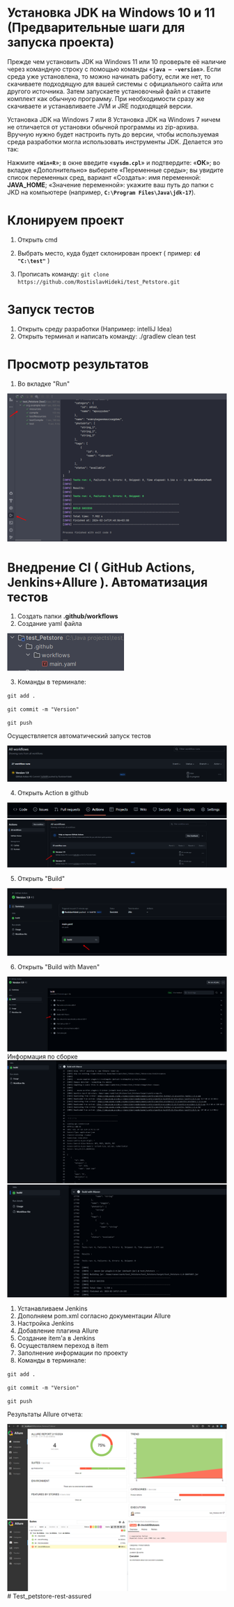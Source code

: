 # Установка JDK на Windows 10 и 11 (Предварительные шаги для запуска проекта)

Прежде чем установить JDK на Windows 11 или 10 проверьте её наличие через командную строку с помощью команды «**`java – -version`**». Если среда уже установлена, то можно начинать работу, если же нет, то скачиваете подходящую для вашей системы с официального сайта или другого источника. Затем запускаете установочный файл и ставите комплект как обычную программу. При необходимости сразу же скачиваете и устанавливаете JVM и JRE подходящей версии.

Установка JDK на Windows 7 или 8
Установка JDK на Windows 7 ничем не отличается от установки обычной программы из zip-архива. Вручную нужно будет настроить путь до версии, чтобы используемая среда разработки могла использовать инструменты JDK. Делается это так:

Нажмите «**`Win+R`**»;
в окне введите «**`sysdm.cpl`**» и подтвердите: «**ОК**»;
во вкладке «Дополнительно» выберите «Переменные среды»;
вы увидите список переменных сред, вариант «Создать»: имя переменной: **JAVA_HOME**;
«Значение переменной»: укажите ваш путь до папки с JKD на компьютере (например, **`C:\Program Files\Java\jdk-17`**).

# Клонируем проект

1. Открыть cmd

2. Выбрать место, куда будет склонирован проект ( пример: **`cd "C:\test"`** )
3. Прописать команду: `git clone https://github.com/RostislavHideki/test_Petstore.git`



# Запуск тестов

1. Открыть среду разработки (Например: intelliJ Idea)
2. Открыть терминал и написать команду: ./gradlew clean test


# Просмотр результатов 

1. Во вкладке "Run"

![img.png](src/main/resources/img.png)


# Внедрение CI ( GitHub Actions, Jenkins+Allure ). Автоматизация тестов


1. Создать папки  **.github/workflows**
2. Создание yaml файла

![img_6.png](src/main/resources/img_6.png)

3. Команды в терминале: 

`git add .`

`git commit -m "Version"`

`git push`

Осуществляется автоматический запуск тестов

![img.png](src/main/resources/img10.png)


4. Открыть Action в github

![img_3.png](src/main/resources/img_3.png)
![img_1.png](src/main/resources/img_1.png)

5. Открыть "Build"

![img_2.png](src/main/resources/img_2.png)

6. Открыть "Build with Maven"

![img_4.png](src/main/resources/img_4.png)
Информация по сборке
![img_5.png](src/main/resources/img_5.png)
![img_7.png](src/main/resources/img_7.png)

1. Устанавливаем Jenkins
2. Дополняем pom.xml согласно документации Allure
3. Настройка Jenkins
4. Добавление плагина Allure
5. Создание item'a в Jenkins
6. Осуществляем переход в item
7. Заполнение информации по проекту
8. Команды в терминале: 

`git add .`

`git commit -m "Version"`

`git push`

Результаты Allure отчета:

![img.png](src/main/resources/result.png)
![img_1.png](src/main/resources/result2.png)#   T e s t _ p e t s t o r e - r e s t - a s s u r e d 
 
 